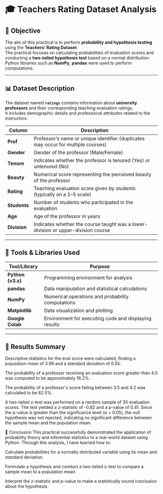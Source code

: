 # 🎓 Teachers Rating Dataset Analysis

## 🧭 Objective
The aim of this practical is to perform **probability and hypothesis testing** using the **Teachers’ Rating Dataset**.  
The practical focuses on calculating probabilities of evaluation scores and conducting a **two-tailed hypothesis test** based on a normal distribution.  
Python libraries such as **NumPy**, **pandas** were used to perform computations.

---

## 📊 Dataset Description

The dataset named **`ratings`** contains information about **university professors** and their corresponding teaching evaluation ratings.  
It includes demographic details and professional attributes related to the instructors.

| Column | Description |
|---------|--------------|
| **Prof** | Professor’s name or unique identifier (duplicates may occur for multiple courses) |
| **Gender** | Gender of the professor (Male/Female) |
| **Tenure** | Indicates whether the professor is tenured (Yes) or untenured (No) |
| **Beauty** | Numerical score representing the perceived beauty of the professor |
| **Rating** | Teaching evaluation score given by students (typically on a 1–5 scale) |
| **Students** | Number of students who participated in the evaluation |
| **Age** | Age of the professor in years |
| **Division** | Indicates whether the course taught was a lower-division or upper-division course |

---

## 🧰 Tools & Libraries Used

| Tool/Library | Purpose |
|---------------|----------|
| **Python (v3.x)** | Programming environment for analysis |
| **pandas** | Data manipulation and statistical calculations |
| **NumPy** | Numerical operations and probability computations |
| **Matplotlib** | Data visualization and plotting |
| **Google Colab** | Environment for executing code and displaying results |

---

## 🧾 Results Summary

Descriptive statistics for the eval score were calculated, finding a population mean of 3.99 and a standard deviation of 0.55.

The probability of a professor receiving an evaluation score greater than 4.5 was computed to be approximately 18.2%.

The probability of a professor's score falling between 3.5 and 4.2 was calculated to be 62.5%.

A two-tailed z-test was performed on a random sample of 30 evaluation scores. The test yielded a z-statistic of -0.82 and a p-value of 0.41. Since the p-value is greater than the significance level (α = 0.05), the null hypothesis was not rejected, indicating no significant difference between the sample mean and the population mean.

🏁 Conclusion
This practical successfully demonstrated the application of probability theory and inferential statistics to a real-world dataset using Python. Through this analysis, I have learned how to:

Calculate probabilities for a normally distributed variable using its mean and standard deviation.

Formulate a hypothesis and conduct a two-tailed z-test to compare a sample mean to a population mean.

Interpret the z-statistic and p-value to make a statistically sound conclusion about the hypothesis.
